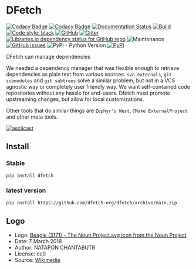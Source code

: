 # DFetch

[![Codacy Badge](https://api.codacy.com/project/badge/Grade/431474d43db0420a92ebc10c1886df8d)](https://app.codacy.com/gh/dfetch-org/dfetch?utm_source=github.com&utm_medium=referral&utm_content=dfetch-org/dfetch&utm_campaign=Badge_Grade)
[![Codacy Badge](https://app.codacy.com/project/badge/Coverage/503c21c8e46b4baca0b4519bcc9fd51e)](https://www.codacy.com/gh/dfetch-org/dfetch/dashboard?utm_source=github.com&utm_medium=referral&utm_content=dfetch-org/dfetch&utm_campaign=Badge_Coverage)
[![Documentation Status](https://readthedocs.org/projects/dfetch/badge/?version=latest)](https://dfetch.readthedocs.io/en/latest/?badge=latest)
[![Build](https://github.com/dfetch-org/dfetch/workflows/Test/badge.svg)](https://github.com/dfetch-org/dfetch/actions)
[![Code style: black](https://img.shields.io/badge/code%20style-black-000000.svg)](https://github.com/psf/black)
[![GitHub](https://img.shields.io/github/license/dfetch-org/dfetch)](https://github.com/dfetch-org/dfetch/blob/main/LICENSE)
[![Gitter](https://badges.gitter.im/dfetch-org/community.svg)](https://gitter.im/dfetch-org/community?utm_source=badge&utm_medium=badge&utm_campaign=pr-badge)
[![Libraries.io dependency status for GitHub repo](https://img.shields.io/librariesio/github/dfetch-org/dfetch)](https://libraries.io/github/dfetch-org/dfetch)
![Maintenance](https://img.shields.io/maintenance/yes/2020)
[![GitHub issues](https://img.shields.io/github/issues/dfetch-org/dfetch)](https://github.com/dfetch-org/dfetch/issues)
![PyPI - Python Version](https://img.shields.io/pypi/pyversions/dfetch)
[![PyPI](https://img.shields.io/pypi/v/dfetch)](https://pypi.org/project/dfetch/)

DFetch can manage dependencies

We needed a dependency manager that was flexible enough to retrieve dependencies as plain text
from various sources. `svn externals`, `git submodules` and `git subtrees` solve a similar
problem, but not in a VCS agnostic way or completely user friendly way.
We want self-contained code repositories without any hassle for end-users.
Dfetch must promote upstreaming changes, but allow for local customizations.

Other tools that do similar things are ``Zephyr's West``, ``CMake ExternalProject`` and other meta tools.

[![asciicast](https://asciinema.org/a/X7RIrLtctOPBq2ekHr9DyVrRe.png)](https://asciinema.org/a/X7RIrLtctOPBq2ekHr9DyVrRe)

## Install

### Stable
```bash
pip install dfetch
```

### latest version
```bash
pip install https://github.com/dfetch-org/dfetch/archive/main.zip
```

## Logo
-   Logo: [Beagle (3171) - The Noun Project.svg icon from the Noun Project](https://thenounproject.com/icon/3171)
-   Date: 7 March 2018
-   Author: NATAPON CHANTABUTR
-   License: cc0
-   Source: [Wikimedia](https://commons.wikimedia.org/wiki/File:Beagle_(3171)_-_The_Noun_Project.svg)

